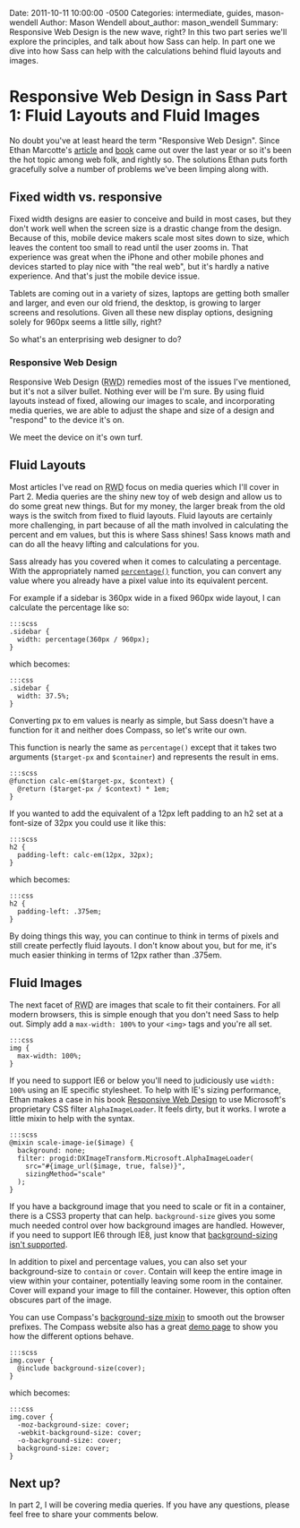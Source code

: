 Date: 2011-10-11 10:00:00 -0500
Categories: intermediate, guides, mason-wendell
Author: Mason Wendell
about_author: mason_wendell
Summary: Responsive Web Design is the new wave, right? In this two part series we'll explore the principles, and talk about how Sass can help. In part one we dive into how Sass can help with the calculations behind fluid layouts and images.

# Responsive Web Design in Sass Part 1: Fluid Layouts and Fluid Images

No doubt you've at least heard the term "Responsive Web Design". Since Ethan Marcotte's [article](http://www.alistapart.com/articles/responsive-web-design/) and [book](http://www.abookapart.com/products/responsive-web-design) came out over the last year or so it's been the hot topic among web folk, and rightly so. The solutions Ethan puts forth gracefully solve a number of problems we've been limping along with.

## Fixed width vs. responsive

Fixed width designs are easier to conceive and build in most cases, but they don't work well when the screen size is a drastic change from the design. Because of this, mobile device makers scale most sites down to size, which leaves the content too small to read until the user zooms in. That experience was great when the iPhone and other mobile phones and devices started to play nice with "the real web", but it's hardly a native experience. And that's just the mobile device issue.

Tablets are coming out in a variety of sizes, laptops are getting both smaller and larger, and even our old friend, the desktop, is growing to larger screens and resolutions. Given all these new display options, designing solely for 960px seems a little silly, right?

So what's an enterprising web designer to do?

### Responsive Web Design

Responsive Web Design (<abbr title="Responsive Web Design">RWD</abbr>) remedies most of the issues I've mentioned, but it's not a silver bullet. Nothing ever will be I'm sure. By using fluid layouts instead of fixed, allowing our images to scale, and incorporating media queries, we are able to adjust the shape and size of a design and "respond" to the device it's on.

We meet the device on it's own turf.

## Fluid Layouts

Most articles I've read on <abbr title="Responsive Web Design">RWD</abbr> focus on media queries which I'll cover in Part 2. Media queries are the shiny new toy of web design and allow us to do some great new things. But for my money, the larger break from the old ways is the switch from fixed to fluid layouts. Fluid layouts are certainly more challenging, in part because of all the math involved in calculating the percent and em values, but this is where Sass shines! Sass knows math and can do all the heavy lifting and calculations for you.

Sass already has you covered when it comes to calculating a percentage. With the appropriately named [`percentage()`](http://sass-lang.com/docs/yardoc/Sass/Script/Functions.html#percentage-instance_method) function, you can convert any value where you already have a pixel value into its equivalent percent.

For example if a sidebar is 360px wide in a fixed 960px wide layout, I can calculate the percentage like so:

    :::scss
    .sidebar {
      width: percentage(360px / 960px);
    }

which becomes:

    :::css
    .sidebar {
      width: 37.5%;
    }

Converting px to em values is nearly as simple, but Sass doesn't have a function for it and neither does Compass, so let's write our own.

This function is nearly the same as `percentage()` except that it takes two arguments (`$target-px` and `$container`) and represents the result in ems.

    :::scss
    @function calc-em($target-px, $context) {
      @return ($target-px / $context) * 1em;
    }

If you wanted to add the equivalent of a 12px left padding to an h2 set at a font-size of 32px you could use it like this:

    :::scss
    h2 {
      padding-left: calc-em(12px, 32px);
    }

which becomes:

    :::css
    h2 {
      padding-left: .375em;
    }


By doing things this way, you can continue to think in terms of pixels and still create perfectly fluid layouts. I don't know about you, but for me, it's much easier thinking in terms of 12px rather than .375em.

## Fluid Images

The next facet of <abbr title="Responsive Web Design">RWD</abbr> are images that scale to fit their containers. For all modern browsers, this is simple enough that you don't need Sass to help out. Simply add a `max-width: 100%` to your `<img>` tags and you're all set.

    :::css
    img {
      max-width: 100%;
    }

If you need to support IE6 or below you'll need to judiciously use `width: 100%` using an IE specific stylesheet. To help with IE's sizing performance, Ethan makes a case in his book [Responsive Web Design](http://www.abookapart.com/products/responsive-web-design) to use Microsoft's proprietary CSS filter `AlphaImageLoader`. It feels dirty, but it works. I wrote a little mixin to help with the syntax.

    :::scss
    @mixin scale-image-ie($image) {
      background: none;
      filter: progid:DXImageTransform.Microsoft.AlphaImageLoader(
        src="#{image_url($image, true, false)}",
        sizingMethod="scale"
      );
    }

If you have a background image that you need to scale or fit in a container, there is a CSS3 property that can help. `background-size` gives you some much needed control over how background images are handled. However, if you need to support IE6 through IE8, just know that [background-sizing isn't supported](http://caniuse.com/#search=background-size).

In addition to pixel and percentage values, you can also set your background-size to `contain`  or `cover`.  Contain will keep the entire image in view within your container, potentially leaving some room in the container. Cover will expand your image to fill the container. However, this option often obscures part of the image.

You can use Compass's [background-size mixin](http://compass-style.org/reference/compass/css3/background_size/) to smooth out the browser prefixes. The Compass website also has a great [demo page](http://compass-style.org/examples/compass/css3/background-size/) to show you how the different options behave.

    :::scss
    img.cover {
      @include background-size(cover);
    }

which becomes:

    :::css
    img.cover {
      -moz-background-size: cover;
      -webkit-background-size: cover;
      -o-background-size: cover;
      background-size: cover;
    }

## Next up?

In part 2, I will be covering media queries. If you have any questions, please feel free to share your comments below.